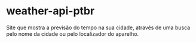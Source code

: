 # weather-api-ptbr
Site que mostra a previsão do tempo na sua cidade, através de uma busca pelo nome da cidade ou pelo localizador do aparelho.
